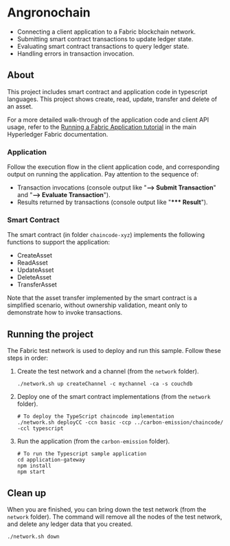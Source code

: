 # Angronochain

- Connecting a client application to a Fabric blockchain network.
- Submitting smart contract transactions to update ledger state.
- Evaluating smart contract transactions to query ledger state.
- Handling errors in transaction invocation.

## About

This project includes smart contract and application code in typescript languages. This project shows create, read, update, transfer and delete of an asset.

For a more detailed walk-through of the application code and client API usage, refer to the [Running a Fabric Application tutorial](https://hyperledger-fabric.readthedocs.io/en/latest/write_first_app.html) in the main Hyperledger Fabric documentation.

### Application

Follow the execution flow in the client application code, and corresponding output on running the application. Pay attention to the sequence of:

- Transaction invocations (console output like "**--> Submit Transaction**" and "**--> Evaluate Transaction**").
- Results returned by transactions (console output like "**\*\*\* Result**").

### Smart Contract

The smart contract (in folder `chaincode-xyz`) implements the following functions to support the application:

- CreateAsset
- ReadAsset
- UpdateAsset
- DeleteAsset
- TransferAsset

Note that the asset transfer implemented by the smart contract is a simplified scenario, without ownership validation, meant only to demonstrate how to invoke transactions.

## Running the project

The Fabric test network is used to deploy and run this sample. Follow these steps in order:

1. Create the test network and a channel (from the `network` folder).

   ```
   ./network.sh up createChannel -c mychannel -ca -s couchdb
   ```

1. Deploy one of the smart contract implementations (from the `network` folder).

   ```
   # To deploy the TypeScript chaincode implementation
   ./network.sh deployCC -ccn basic -ccp ../carbon-emission/chaincode/ -ccl typescript
   ```

1. Run the application (from the `carbon-emission` folder).

   ```
   # To run the Typescript sample application
   cd application-gateway
   npm install
   npm start
   ```

## Clean up

When you are finished, you can bring down the test network (from the `network` folder). The command will remove all the nodes of the test network, and delete any ledger data that you created.

```
./network.sh down
```
